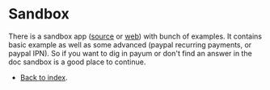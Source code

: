 # Sandbox

There is a sandbox app ([source](https://github.com/Payum/PayumBundleSandbox) or [web](http://sandbox.payum.forma-dev.com/)) with bunch of examples.
It contains basic example as well as some advanced (paypal recurring payments, or paypal IPN).
So if you want to dig in payum or don't find an answer in the doc  sandbox is a good place to continue.

* [Back to index](../index.md).